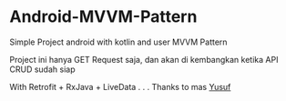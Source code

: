 # Android-MVVM-Pattern
Simple Project android with kotlin and user MVVM Pattern

Project ini hanya GET Request saja, dan akan di kembangkan ketika API CRUD sudah siap

With Retrofit + RxJava + LiveData
.
.
.
Thanks to mas [Yusuf](https://github.com/yoesuv/)
